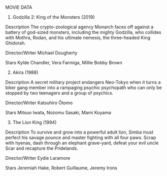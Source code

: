 MOVIE DATA

1) Godzilla 2: King of the Monsters (2019)

Description
The crypto-zoological agency Monarch faces off against a battery of god-sized monsters, including the mighty Godzilla, who collides with Mothra, Rodan, and his ultimate nemesis, the three-headed King Ghidorah.

Director/Writer
Michael Dougherty

Stars
Kylde Chandler, Vera Farmiga, Millie Bobby Brown

2) Akira (1988)

Description
A secret military project endangers Neo-Tokyo when it turns a biker gang member into a rampaging psychic psychopath who can only be stopped by two teenagers and a group of psychics.

Director/Writer
Katsuhiro Ôtomo

Stars
Mitsuo Iwata, Nozomu Sasaki, Mami Koyama

3) The Lion King (1994)

Description
To survive and grow into a powerful adult lion, Simba must perfect his savage pounce and master fighting with all four paws. Scrap with hyenas, dash through an elephant grave-yard, defeat your evil uncle Scar and recapture the Pridelands.

Director/Writer
Eydie Laramore

Stars
Jeremiah Hake, Robert Guillaume, Jeremy Irons
